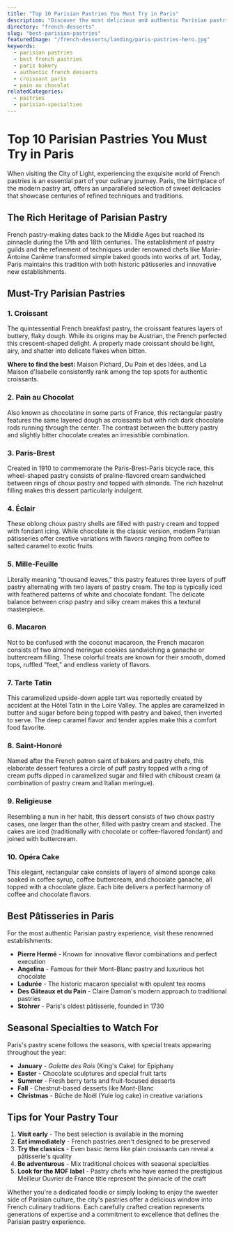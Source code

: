 ```yaml
---
title: "Top 10 Parisian Pastries You Must Try in Paris"
description: "Discover the most delicious and authentic Parisian pastries that define French culinary excellence. From classic croissants to elaborate mille-feuille."
directory: "french-desserts"
slug: "best-parisian-pastries"
featuredImage: "/french-desserts/landing/paris-pastries-hero.jpg"
keywords:
  - parisian pastries
  - best french pastries
  - paris bakery
  - authentic french desserts
  - croissant paris
  - pain au chocolat
relatedCategories:
  - pastries
  - parisian-specialties
---
```


# Top 10 Parisian Pastries You Must Try in Paris

When visiting the City of Light, experiencing the exquisite world of French pastries is an essential part of your culinary journey. Paris, the birthplace of the modern pastry art, offers an unparalleled selection of sweet delicacies that showcase centuries of refined techniques and traditions.

## The Rich Heritage of Parisian Pastry

French pastry-making dates back to the Middle Ages but reached its pinnacle during the 17th and 18th centuries. The establishment of pastry guilds and the refinement of techniques under renowned chefs like Marie-Antoine Carême transformed simple baked goods into works of art. Today, Paris maintains this tradition with both historic pâtisseries and innovative new establishments.

## Must-Try Parisian Pastries

### 1. Croissant

The quintessential French breakfast pastry, the croissant features layers of buttery, flaky dough. While its origins may be Austrian, the French perfected this crescent-shaped delight. A properly made croissant should be light, airy, and shatter into delicate flakes when bitten.

**Where to find the best:** Maison Pichard, Du Pain et des Idées, and La Maison d'Isabelle consistently rank among the top spots for authentic croissants.

### 2. Pain au Chocolat

Also known as chocolatine in some parts of France, this rectangular pastry features the same layered dough as croissants but with rich dark chocolate rods running through the center. The contrast between the buttery pastry and slightly bitter chocolate creates an irresistible combination.

### 3. Paris-Brest

Created in 1910 to commemorate the Paris-Brest-Paris bicycle race, this wheel-shaped pastry consists of praline-flavored cream sandwiched between rings of choux pastry and topped with almonds. The rich hazelnut filling makes this dessert particularly indulgent.

### 4. Éclair

These oblong choux pastry shells are filled with pastry cream and topped with fondant icing. While chocolate is the classic version, modern Parisian pâtisseries offer creative variations with flavors ranging from coffee to salted caramel to exotic fruits.

### 5. Mille-Feuille

Literally meaning "thousand leaves," this pastry features three layers of puff pastry alternating with two layers of pastry cream. The top is typically iced with feathered patterns of white and chocolate fondant. The delicate balance between crisp pastry and silky cream makes this a textural masterpiece.

### 6. Macaron

Not to be confused with the coconut macaroon, the French macaron consists of two almond meringue cookies sandwiching a ganache or buttercream filling. These colorful treats are known for their smooth, domed tops, ruffled "feet," and endless variety of flavors.

### 7. Tarte Tatin

This caramelized upside-down apple tart was reportedly created by accident at the Hôtel Tatin in the Loire Valley. The apples are caramelized in butter and sugar before being topped with pastry and baked, then inverted to serve. The deep caramel flavor and tender apples make this a comfort food favorite.

### 8. Saint-Honoré

Named after the French patron saint of bakers and pastry chefs, this elaborate dessert features a circle of puff pastry topped with a ring of cream puffs dipped in caramelized sugar and filled with chiboust cream (a combination of pastry cream and Italian meringue).

### 9. Religieuse

Resembling a nun in her habit, this dessert consists of two choux pastry cases, one larger than the other, filled with pastry cream and stacked. The cakes are iced (traditionally with chocolate or coffee-flavored fondant) and joined with buttercream.

### 10. Opéra Cake

This elegant, rectangular cake consists of layers of almond sponge cake soaked in coffee syrup, coffee buttercream, and chocolate ganache, all topped with a chocolate glaze. Each bite delivers a perfect harmony of coffee and chocolate flavors.

## Best Pâtisseries in Paris

For the most authentic Parisian pastry experience, visit these renowned establishments:

- **Pierre Hermé** - Known for innovative flavor combinations and perfect execution
- **Angelina** - Famous for their Mont-Blanc pastry and luxurious hot chocolate
- **Ladurée** - The historic macaron specialist with opulent tea rooms
- **Des Gâteaux et du Pain** - Claire Damon's modern approach to traditional pastries
- **Stohrer** - Paris's oldest pâtisserie, founded in 1730

## Seasonal Specialties to Watch For

Paris's pastry scene follows the seasons, with special treats appearing throughout the year:

- **January** - *Galette des Rois* (King's Cake) for Epiphany
- **Easter** - Chocolate sculptures and special fruit tarts
- **Summer** - Fresh berry tarts and fruit-focused desserts
- **Fall** - Chestnut-based desserts like Mont-Blanc
- **Christmas** - Bûche de Noël (Yule log cake) in creative variations

## Tips for Your Pastry Tour

1. **Visit early** - The best selection is available in the morning
2. **Eat immediately** - French pastries aren't designed to be preserved
3. **Try the classics** - Even basic items like plain croissants can reveal a pâtisserie's quality
4. **Be adventurous** - Mix traditional choices with seasonal specialties
5. **Look for the MOF label** - Pastry chefs who have earned the prestigious Meilleur Ouvrier de France title represent the pinnacle of the craft

Whether you're a dedicated foodie or simply looking to enjoy the sweeter side of Parisian culture, the city's pastries offer a delicious window into French culinary traditions. Each carefully crafted creation represents generations of expertise and a commitment to excellence that defines the Parisian pastry experience.
